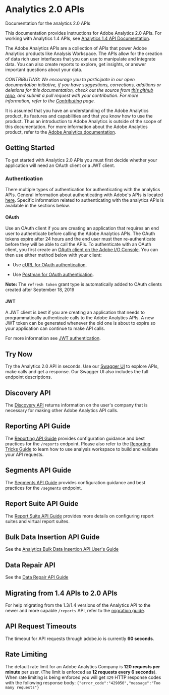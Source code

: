 # Analytics 2.0 APIs
Documentation for the analytics 2.0 APIs

This documentation provides instructions for Adobe Analytics 2.0 APIs. For working with Analytics 1.4 APIs, see [Analytics 1.4 API Documentation](https://github.com/AdobeDocs/analytics-1.4-apis).

The Adobe Analytics APIs are a collection of APIs that power Adobe Analytics products like Analysis Workspace. The APIs allow for the creation of data rich user interfaces that you can use to manipulate and integrate data. You can also create reports to explore, get insights, or answer important questions about your data.  


_CONTRIBUTING: We encourage you to participate in our open documentation initiative, if you have suggestions, corrections, additions or deletions for this documentation, check out the source from [this github repo](https://github.com/AdobeDocs/analytics-2.0-apis), and submit a pull request with your contribution. For more information, refer to the [Contributing](https://github.com/AdobeDocs/analytics-2.0-apis/blob/main/.github/CONTRIBUTING.md) page._

It is assumed that you have an understanding of the Adobe Analytics product, its features and capabilities and that you know how to use the product. Thus an introduction to Adobe Analytics is outside of the scope of this documentation. For more information about the Adobe Analytics product, refer to the [Adobe Analytics documentation](https://docs.adobe.com/content/help/en/analytics/landing/home.html).


## Getting Started
To get started with Analytics 2.0 APIs you must first decide whether your application will need an OAuth client or a JWT client.

### Authentication 
There multiple types of authentication for authenticating with the analytics APIs. General information about authenticating with Adobe's APIs is located [here](https://www.adobe.io/authentication/auth-methods.html#!AdobeDocs/adobeio-auth/master/AuthenticationOverview/AuthenticationGuide.md). Specific information related to authenticating with the analytics APIs is available in the sections below.

#### OAuth

Use an OAuth client if you are creating an application that requires an end user to authenticate before calling the Adobe Analytics APIs. The OAuth tokens expire after 24 hours and the end user must then re-authenticate before they will be able to call the APIs. To authenticate with an OAuth client, you first create an [OAuth client on the Adobe I/O Console](create-oauth-client.md). You can then use either method below with your client:

* Use [cURL for OAuth authentication](oauth-curl.md).

* Use [Postman for OAuth authentication](oauth-postman.md).

**Note:** The `refresh token` grant type is automatically added to OAuth clients created after September 18, 2019

#### JWT

A JWT client is best if you are creating an application that needs to programmatically authenticate calls to the Adobe Analytics APIs. A new JWT token can be generated whenever the old one is about to expire so your application can continue to make API calls. 

For more information see [JWT authentication](jwt.md).

## Try Now
Try the Analytics 2.0 API in seconds. Use our [Swagger UI](https://adobedocs.github.io/analytics-2.0-apis/) to explore APIs, make calls and get a response. Our Swagger UI also includes the full endpoint descriptions. 

## Discovery API
The [Discovery API](discovery.md) returns information on the user's company that is necessary for making other Adobe Analytics API calls.

## Reporting API Guide
The [Reporting API Guide](reporting-guide.md) provides configuration guidance and best practices for the ```/reports``` endpoint.
Please also refer to the [Reporting Tricks Guide](reporting-tricks.md) to learn how to use analysis workspace to build and validate your API requests.

## Segments API Guide
The [Segments API Guide](segments-guide.md) provides configuration guidance and best practices for the ```/segments``` endpoint.

## Report Suite API Guide
The [Report Suite API Guide](report-suites.md) provides more details on configuring report suites and virtual report suites.

## Bulk Data Insertion API Guide
See the [Analytics Bulk Data Insertion API User's Guide](bdia.md)

## Data Repair API
See the [Data Repair API Guide](data-repair.md)

## Migrating from 1.4 APIs to 2.0 APIs
For help migrating from the 1.3/1.4 versions of the Analytics API to the newer and more capable ```/reports``` API, refer to the [migration guide](migration-guide.md).

## API Request Timeouts
The timeout for API requests through adobe.io is currently **60 seconds**.

## Rate Limiting
The default rate limit for an Adobe Analytics Company is **120 requests per minute** per user. (The limit is enforced as **12 requests every 6 seconds**). When rate limiting is being enforced you will get `429` HTTP response codes with the following response body: ```{"error_code":"429050","message":"Too many requests"}```
